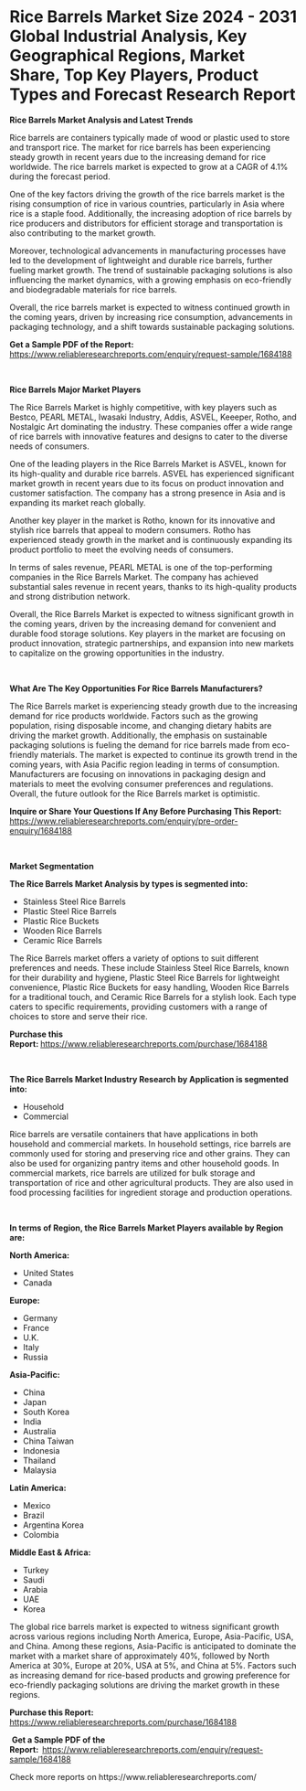 <p><h1>Rice Barrels Market Size 2024 - 2031 Global Industrial Analysis, Key Geographical Regions, Market Share, Top Key Players, Product Types and Forecast Research Report</h1></p><p><strong>Rice Barrels Market Analysis and Latest Trends</strong></p>
<p><p>Rice barrels are containers typically made of wood or plastic used to store and transport rice. The market for rice barrels has been experiencing steady growth in recent years due to the increasing demand for rice worldwide. The rice barrels market is expected to grow at a CAGR of 4.1% during the forecast period.</p><p>One of the key factors driving the growth of the rice barrels market is the rising consumption of rice in various countries, particularly in Asia where rice is a staple food. Additionally, the increasing adoption of rice barrels by rice producers and distributors for efficient storage and transportation is also contributing to the market growth.</p><p>Moreover, technological advancements in manufacturing processes have led to the development of lightweight and durable rice barrels, further fueling market growth. The trend of sustainable packaging solutions is also influencing the market dynamics, with a growing emphasis on eco-friendly and biodegradable materials for rice barrels.</p><p>Overall, the rice barrels market is expected to witness continued growth in the coming years, driven by increasing rice consumption, advancements in packaging technology, and a shift towards sustainable packaging solutions.</p></p>
<p><strong>Get a Sample PDF of the Report:&nbsp;</strong> <a href="https://www.reliableresearchreports.com/enquiry/request-sample/1684188">https://www.reliableresearchreports.com/enquiry/request-sample/1684188</a></p>
<p>&nbsp;</p>
<p><strong>Rice Barrels Major Market Players</strong></p>
<p><p>The Rice Barrels Market is highly competitive, with key players such as Bestco, PEARL METAL, Iwasaki Industry, Addis, ASVEL, Keeeper, Rotho, and Nostalgic Art dominating the industry. These companies offer a wide range of rice barrels with innovative features and designs to cater to the diverse needs of consumers.</p><p>One of the leading players in the Rice Barrels Market is ASVEL, known for its high-quality and durable rice barrels. ASVEL has experienced significant market growth in recent years due to its focus on product innovation and customer satisfaction. The company has a strong presence in Asia and is expanding its market reach globally.</p><p>Another key player in the market is Rotho, known for its innovative and stylish rice barrels that appeal to modern consumers. Rotho has experienced steady growth in the market and is continuously expanding its product portfolio to meet the evolving needs of consumers.</p><p>In terms of sales revenue, PEARL METAL is one of the top-performing companies in the Rice Barrels Market. The company has achieved substantial sales revenue in recent years, thanks to its high-quality products and strong distribution network.</p><p>Overall, the Rice Barrels Market is expected to witness significant growth in the coming years, driven by the increasing demand for convenient and durable food storage solutions. Key players in the market are focusing on product innovation, strategic partnerships, and expansion into new markets to capitalize on the growing opportunities in the industry.</p></p>
<p>&nbsp;</p>
<p><strong>What Are The Key Opportunities For Rice Barrels Manufacturers?</strong></p>
<p><p>The Rice Barrels market is experiencing steady growth due to the increasing demand for rice products worldwide. Factors such as the growing population, rising disposable income, and changing dietary habits are driving the market growth. Additionally, the emphasis on sustainable packaging solutions is fueling the demand for rice barrels made from eco-friendly materials. The market is expected to continue its growth trend in the coming years, with Asia Pacific region leading in terms of consumption. Manufacturers are focusing on innovations in packaging design and materials to meet the evolving consumer preferences and regulations. Overall, the future outlook for the Rice Barrels market is optimistic.</p></p>
<p><strong>Inquire or Share Your Questions If Any Before Purchasing This Report:</strong> <a href="https://www.reliableresearchreports.com/enquiry/pre-order-enquiry/1684188">https://www.reliableresearchreports.com/enquiry/pre-order-enquiry/1684188</a></p>
<p>&nbsp;</p>
<p><strong>Market Segmentation</strong></p>
<p><strong>The Rice Barrels Market Analysis by types is segmented into:</strong></p>
<p><ul><li>Stainless Steel Rice Barrels</li><li>Plastic Steel Rice Barrels</li><li>Plastic Rice Buckets</li><li>Wooden Rice Barrels</li><li>Ceramic Rice Barrels</li></ul></p>
<p><p>The Rice Barrels market offers a variety of options to suit different preferences and needs. These include Stainless Steel Rice Barrels, known for their durability and hygiene, Plastic Steel Rice Barrels for lightweight convenience, Plastic Rice Buckets for easy handling, Wooden Rice Barrels for a traditional touch, and Ceramic Rice Barrels for a stylish look. Each type caters to specific requirements, providing customers with a range of choices to store and serve their rice.</p></p>
<p><strong>Purchase this Report:&nbsp;</strong><a href="https://www.reliableresearchreports.com/purchase/1684188">https://www.reliableresearchreports.com/purchase/1684188</a></p>
<p>&nbsp;</p>
<p><strong>The Rice Barrels Market Industry Research by Application is segmented into:</strong></p>
<p><ul><li>Household</li><li>Commercial</li></ul></p>
<p><p>Rice barrels are versatile containers that have applications in both household and commercial markets. In household settings, rice barrels are commonly used for storing and preserving rice and other grains. They can also be used for organizing pantry items and other household goods. In commercial markets, rice barrels are utilized for bulk storage and transportation of rice and other agricultural products. They are also used in food processing facilities for ingredient storage and production operations.</p></p>
<p>&nbsp;</p>
<p><strong>In terms of Region, the Rice Barrels Market Players available by Region are:</strong></p>
<p>
    <p> <strong> North America: </strong>
        <ul>
            <li>United States</li>
            <li>Canada</li>
        </ul>
        </p> 
    <p> <strong> Europe: </strong>
        <ul>
            <li>Germany</li>
            <li>France</li>
            <li>U.K.</li>
            <li>Italy</li>
            <li>Russia</li>
        </ul>
        </p> 
    <p> <strong> Asia-Pacific: </strong>
        <ul>
            <li>China</li>
            <li>Japan</li>
            <li>South Korea</li>
            <li>India</li>
            <li>Australia</li>
            <li>China Taiwan</li>
            <li>Indonesia</li>
            <li>Thailand</li>
            <li>Malaysia</li>
        </ul>
        </p> 
    <p> <strong> Latin America: </strong>
        <ul>
            <li>Mexico</li>
            <li>Brazil</li>
            <li>Argentina Korea</li>
            <li>Colombia</li>
        </ul>
        </p> 
    <p> <strong> Middle East & Africa: </strong>
        <ul>
            <li>Turkey</li>
            <li>Saudi</li>
            <li>Arabia</li>
            <li>UAE</li>
            <li>Korea</li>
        </ul>
    </p>
    </p>
<p><p>The global rice barrels market is expected to witness significant growth across various regions including North America, Europe, Asia-Pacific, USA, and China. Among these regions, Asia-Pacific is anticipated to dominate the market with a market share of approximately 40%, followed by North America at 30%, Europe at 20%, USA at 5%, and China at 5%. Factors such as increasing demand for rice-based products and growing preference for eco-friendly packaging solutions are driving the market growth in these regions.</p></p>
<p><strong>Purchase this Report: </strong><a href="https://www.reliableresearchreports.com/purchase/1684188">https://www.reliableresearchreports.com/purchase/1684188</a></p>
<p>&nbsp;<strong>Get a Sample PDF of the Report:&nbsp;&nbsp;</strong><a href="https://www.reliableresearchreports.com/enquiry/request-sample/1684188">https://www.reliableresearchreports.com/enquiry/request-sample/1684188</a></p>
<p><strong></strong></p>
<p>Check more reports on https://www.reliableresearchreports.com/</p>